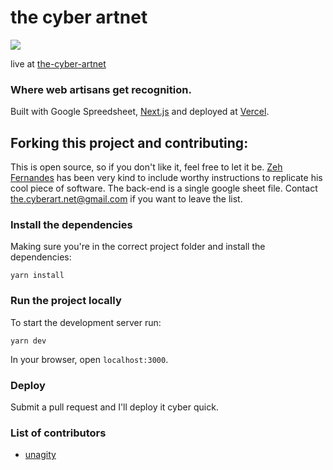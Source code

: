 # the cyber artnet

![](https://www.dropbox.com/s/rxfxdhk2epmuqab/glassesuniverse2.png?raw=1)

live at [the-cyber-artnet](https://the-cyber-artnet.vercel.app/)

### Where web artisans get recognition.

Built with Google Spreedsheet, [Next.js](https://nextjs.org/) and deployed at [Vercel](https://vercel.com/).

## Forking this project and contributing:

This is open source, so if you don't like it, feel free to let it be. [Zeh Fernandes](https://zehfernandes.com/) has been very kind to include worthy instructions to replicate his cool piece of software. The back-end is a single google sheet file. Contact [the.cyberart.net@gmail.com](the.cyberart.net@gmail.com) if you want to leave the list.


### Install the dependencies

Making sure you're in the correct project folder and install the dependencies:

```
yarn install
```

### Run the project locally

To start the development server run:

```
yarn dev
```

In your browser, open `localhost:3000`.


### Deploy 

Submit a pull request and I'll deploy it cyber quick.

### List of contributors
* [unagity](https://github.com/unangity)


